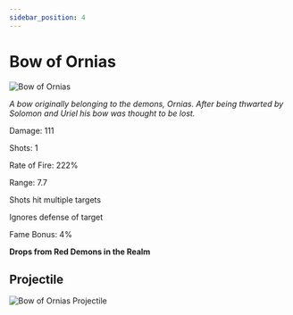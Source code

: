 ```yaml
---
sidebar_position: 4
---
```


# Bow of Ornias

![Bow of Ornias](https://cdn.discordapp.com/attachments/1187552567295758487/1187723437695840266/Bow_of_Ornias.png?ex=6597eca6&is=658577a6&hm=6c3ddd8ff43cd88512edba9dc9707acec867caa5fd7daf94f0f6baaddcce1e43&)

<i>A bow originally belonging to the demons, Ornias. After being thwarted by Solomon and Uriel his bow was thought to be lost.</i>

Damage: 111

Shots: 1

Rate of Fire: 222%

Range: 7.7

Shots hit multiple targets

Ignores defense of target

Fame Bonus: 4%

**Drops from Red Demons in the Realm**

## Projectile 

![Bow of Ornias Projectile](https://cdn.discordapp.com/attachments/1160376179996496013/1170814351796604928/ornias.gif?ex=6591c7d6&is=657f52d6&hm=3fb47358746f268ada6535d4cc5aa40f94ca6aecc7d6d6d1d99179aa5679f97a&)
